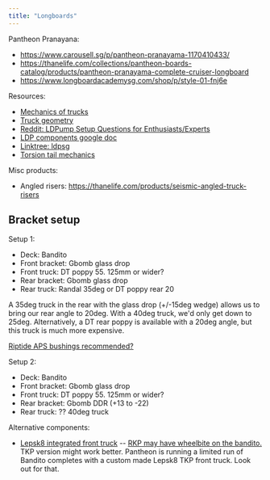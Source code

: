 ```yaml
---
title: "Longboards"
---
```


Pantheon Pranayana:
- https://www.carousell.sg/p/pantheon-pranayama-1170410433/
- https://thanelife.com/collections/pantheon-boards-catalog/products/pantheon-pranayama-complete-cruiser-longboard
- https://www.longboardacademysg.com/shop/p/style-01-fnj6e

Resources:
- [Mechanics of trucks](https://randal.com/faq/)
- [Truck geometry](https://sabretrucks.com/technology/longboard-truck-geometry-guide/)
- [Reddit: LDPump Setup Questions for Enthusiasts/Experts](https://www.reddit.com/r/longboardingDISTANCE/comments/xcczh0/ldpump_setup_questions_for_enthusiastsexperts/)
- [LDP components google doc](https://docs.google.com/document/d/11tfkmbysz080hL6g66L8ewps-sCY0T6FWr6YXAk-9JI/edit)
- [Linktree: ldpsg](https://linktr.ee/ldpsg)
- [Torsion tail mechanics](https://changingangles.com/2021/10/06/gbomb-torsion-tails-a-closer-look/)

Misc products:
- Angled risers: https://thanelife.com/products/seismic-angled-truck-risers

## Bracket setup

Setup 1:

- Deck: Bandito
- Front bracket: Gbomb glass drop
- Front truck: DT poppy 55. 125mm or wider?
- Rear bracket: Gbomb glass drop
- Rear truck: Randal 35deg or DT poppy rear 20

A 35deg truck in the rear with the glass drop (+/-15deg wedge) allows us to bring our rear angle to 20deg. With a 40deg truck, we'd only get down to 25deg. Alternatively, a DT rear poppy is available with a 20deg angle, but this truck is much more expensive.

[Riptide APS bushings recommended?](https://www.reddit.com/r/longboarding/comments/11p8em1/first_bracket_setup_unbelievably_stoked/jbzawdd/)

Setup 2:

- Deck: Bandito
- Front bracket: Gbomb glass drop
- Front truck: DT poppy 55. 125mm or wider?
- Rear bracket: Gbomb DDR (+13 to -22)
- Rear truck: ?? 40deg truck

Alternative components:

- [Lepsk8 integrated front truck](https://www.lepsk8.com/product/ldp-integrated-rkp-front-truck-55-degree/) -- [RKP may have wheelbite on the bandito.](https://www.reddit.com/r/longboardingDISTANCE/comments/1akt015/board_recommendations_please_pantheon_bandito_vs/kpp1iaa/) TKP version might work better. Pantheon is running a limited run of Bandito completes with a custom made Lepsk8 TKP front truck. Look out for that.
